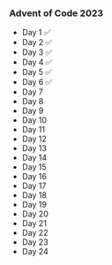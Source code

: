 ### Advent of Code 2023

- Day 1  ✅
- Day 2  ✅
- Day 3  ✅
- Day 4  ✅
- Day 5  ✅
- Day 6  ✅
- Day 7
- Day 8
- Day 9
- Day 10
- Day 11
- Day 12
- Day 13
- Day 14
- Day 15
- Day 16
- Day 17
- Day 18
- Day 19
- Day 20
- Day 21
- Day 22
- Day 23
- Day 24